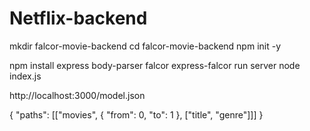 # Netflix-backend


mkdir falcor-movie-backend
cd falcor-movie-backend
npm init -y


npm install express body-parser falcor express-falcor
run server 
node index.js


http://localhost:3000/model.json

{
  "paths": [["movies", { "from": 0, "to": 1 }, ["title", "genre"]]]
}


